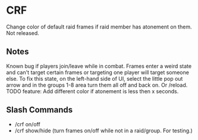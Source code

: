 # CRF

Change color of default raid frames if raid member has atonement on them.
Not released.

## Notes
Known bug if players join/leave while in combat.  Frames enter a weird state and can't target certain frames or targeting one player will target someone else.  To fix this state, on the left-hand side of UI, select the little pop out arrow and in the groups 1-8 area turn them all off and back on.  Or /reload.
TODO feature: Add different color if atonement is less then x seconds.

## Slash Commands
- /crf on/off
- /crf show/hide (turn frames on/off while not in a raid/group. For testing.)
